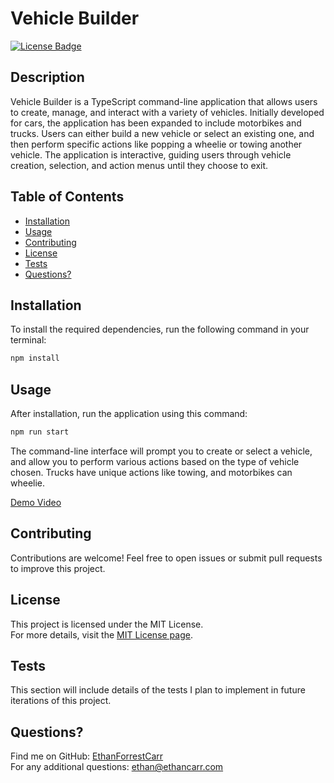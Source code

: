 # Vehicle Builder

[![License Badge](https://img.shields.io/badge/License-MIT-blue.svg)](https://opensource.org/licenses/MIT)

## Description
Vehicle Builder is a TypeScript command-line application that allows users to create, manage, and interact with a variety of vehicles. Initially developed for cars, the application has been expanded to include motorbikes and trucks. Users can either build a new vehicle or select an existing one, and then perform specific actions like popping a wheelie or towing another vehicle. The application is interactive, guiding users through vehicle creation, selection, and action menus until they choose to exit.

## Table of Contents
- [Installation](#installation)
- [Usage](#usage)
- [Contributing](#contributing)
- [License](#license)
- [Tests](#tests)
- [Questions?](#questions)

## Installation
To install the required dependencies, run the following command in your terminal:

```bash
npm install
```

## Usage
After installation, run the application using this command:

```bash
npm run start
```

The command-line interface will prompt you to create or select a vehicle, and allow you to perform various actions based on the type of vehicle chosen. Trucks have unique actions like towing, and motorbikes can wheelie.

[Demo Video](https://app.screencastify.com/v3/watch/VXNacsmsUBdTT7yqwdQB)

## Contributing
Contributions are welcome! Feel free to open issues or submit pull requests to improve this project.

## License
This project is licensed under the MIT License.  
For more details, visit the [MIT License page](https://opensource.org/licenses/MIT).

## Tests
This section will include details of the tests I plan to implement in future iterations of this project.

## Questions?
Find me on GitHub: [EthanForrestCarr](https://github.com/EthanForrestCarr)  
For any additional questions: ethan@ethancarr.com